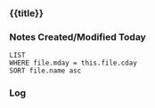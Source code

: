 ### {{title}}

### Notes Created/Modified Today
```dataview
LIST 
WHERE file.mday = this.file.cday
SORT file.name asc
```
### Log
